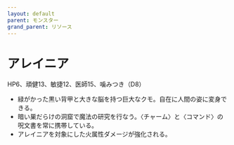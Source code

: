 ```yaml
---
layout: default
parent: モンスター
grand_parent: リソース
---
```


# アレイニア

HP6、頑健13、敏捷12、医師15、噛みつき（D8）

- 緑がかった黒い背甲と大きな脳を持つ巨大なクモ。自在に人間の姿に変身できる。
- 暗い巣だらけの洞窟で魔法の研究を行なう。〈チャーム〉と〈コマンド〉の呪文書を常に携帯している。
- アレイニアを対象にした火属性ダメージが強化される。
